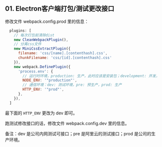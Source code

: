 ## 01. Electron客户端打包/测试更改接口

修改文件 webpack.config.prod 里的信息：

```js
  plugins: [
    // 每次打包前清除dist
    new CleanWebpackPlugin(),
    // 分离css文件
    new MiniCssExtractPlugin({
      filename: 'css/[name].[contenthash].css',
      chunkFilename: 'css/[id].[contenthash].css'
    }),
    new webpack.DefinePlugin({
      'process.env': {
        // 运行时环境，production: 生产，此时应该是安装包；development: 开发，表示在通过代码运行
        NODE_ENV: '"production"',
        // 通信环境：dev: 测试环境，pre: 预生产，prod: 生产
        HTTP_ENV: '"prod"',
      },
    }),
  ]
```

最下面的 `HTTP_ENV` 更改为 dev 即可。

跑测试修改接口的话，修改文件 webpack.config.dev 里的信息。

备注：dev 是公司内网测试可接口；pre 是阿里云的测试接口；prod 是公司的生产环境。
